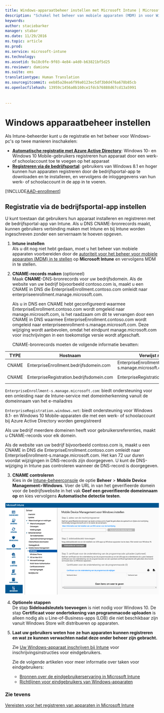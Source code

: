 ```yaml
---
title: Windows-apparaatbeheer instellen met Microsoft Intune | Microsoft Intune
description: "Schakel het beheer van mobiele apparaten (MDM) in voor Windows-pc’s, waaronder Windows 10-apparaten met Microsoft Intune."
keywords: 
author: staciebarker
manager: stabar
ms.date: 11/29/2016
ms.topic: article
ms.prod: 
ms.service: microsoft-intune
ms.technology: 
ms.assetid: 9a18c0fe-9f03-4e84-a4d0-b63821bf5d25
ms.reviewer: damionw
ms.suite: ems
translationtype: Human Translation
ms.sourcegitcommit: eeb85a28ea6f99a0123ec5df3b0d476a678b85cb
ms.openlocfilehash: 13959c1456a0b160ce1fdcb76888d67cd13a5991


---
```


# <a name="set-up-windows-device-management"></a>Windows apparaatbeheer instellen

Als Intune-beheerder kunt u de registratie en het beheer voor Windows-pc's op twee manieren inschakelen:

- **[Automatische registratie met Azure Active Directory](#azure-active-directory-enrollment)**: Windows 10- en Windows 10 Mobile-gebruikers registreren hun apparaat door een werk- of schoolaccount toe te voegen op het apparaat
- **[Registreren via de bedrijfsportal](#company-portal-app-enrollment)**: gebruikers van Windows 8.1 en hoger kunnen hun apparaten registreren door de bedrijfsportal-app te downloaden en te installeren, en vervolgens de inloggegevens van hun werk- of schoolaccount in de app in te voeren.

[!INCLUDE[AAD-enrollment](../includes/win10-automatic-enrollment-aad.md)]

## <a name="set-up-company-portal-app-enrollment"></a>Registratie via de bedrijfsportal-app instellen
U kunt toestaan dat gebruikers hun apparaat installeren en registreren met de bedrijfsportal-app van Intune. Als u DNS CNAME-bronrecords maakt, kunnen gebruikers verbinding maken met Intune en bij Intune worden ingeschreven zonder een servernaam te hoeven opgeven.

1. **Intune instellen**<br>
Als u dit nog niet hebt gedaan, moet u het beheer van mobiele apparaten voorbereiden door de [autoriteit voor het beheer voor mobiele apparaten (MDM) in te stellen](prerequisites-for-enrollment.md#set-mobile-device-management-authority) op **Microsoft Intune** en vervolgens MDM in te stellen.

2. **CNAME-records maken** (optioneel)<br>Maak **CNAME**-DNS-bronrecords voor uw bedrijfsdomein. Als de website van uw bedrijf bijvoorbeeld contoso.com is, maakt u een CNAME in DNS die EnterpriseEnrollment.contoso.com omleidt naar enterpriseenrollment.manage.microsoft.com.

    Als u in DNS een CNAME hebt geconfigureerd waarmee EnterpriseEnrollment.contoso.com wordt omgeleid naar manage.microsoft.com, is het raadzaam om dit te vervangen door een CNAME in DNS waarmee EnterpriseEnrollment.contoso.com wordt omgeleid naar enterpriseenrollment-s.manage.microsoft.com. Deze wijziging wordt aanbevolen, omdat het eindpunt manage.microsoft.com voor inschrijvingen in een toekomstige versie wordt afgeschaft.

    CNAME-bronrecords moeten de volgende informatie bevatten:

  |TYPE|Hostnaam|Verwijst naar|TTL|
  |--------|-------------|-------------|-------|
  |CNAME|EnterpriseEnrollment.bedrijfsdomein.com|EnterpriseEnrollment-s.manage.microsoft.com |1 uur|
  |CNAME|EnterpriseRegistration.bedrijfsdomein.com|EnterpriseRegistration.windows.net|1 uur|

  `EnterpriseEnrollment-s.manage.microsoft.com`: biedt ondersteuning voor een omleiding naar de Intune-service met domeinherkenning vanuit de domeinnaam van het e-mailadres

  `EnterpriseRegistration.windows.net`: biedt ondersteuning voor Windows 8.1- en Windows 10 Mobile-apparaten die met een werk- of schoolaccount bij Azure Active Directory worden geregistreerd

  Als uw bedrijf meerdere domeinen heeft voor gebruikersreferenties, maakt u CNAME-records voor elk domein.

  Als de website van uw bedrijf bijvoorbeeld contoso.com is, maakt u een CNAME in DNS die EnterpriseEnrollment.contoso.com omleidt naar EnterpriseEnrollment-s.manage.microsoft.com. Het kan 72 uur duren voordat wijzigingen in DNS-records zijn doorgegeven. U kunt de DNS-wijziging in Intune pas controleren wanneer de DNS-record is doorgegeven.

3.  **CNAME controleren**<br>Kies in de [Intune-beheerconsole](http://manage.microsoft.com) de optie **Beheer** &gt; **Mobile Device Management**&gt;**Windows**. Voer de URL in van het geverifieerde domein voor de bedrijfswebsite in het vak **Geef een geverifieerde domeinnaam op** en kies vervolgens **Automatische detectie testen**.

  ![Het dialoogvenster Windows-apparaatbeheer](../media/enroll-intune-winenr.png)

4.  **Optionele stappen**<br>De stap **Sideloadsleutels toevoegen** is niet nodig voor Windows 10. De stap **Certificaat voor ondertekening van programmacode uploaden** is alleen nodig als u Line-of-Business-apps (LOB) die niet beschikbaar zijn vanuit Windows Store wilt distribueren op apparaten.

6.  **Laat uw gebruikers weten hoe ze hun apparaten kunnen registreren en wat ze kunnen verwachten nadat deze onder beheer zijn gebracht.**

    Zie [Uw Windows-apparaat inschrijven bij Intune](../enduser/enroll-your-device-in-intune-windows.md) voor inschrijvingsinstructies voor eindgebruikers.

    Zie de volgende artikelen voor meer informatie over taken voor eindgebruikers:
      - [Bronnen over de eindgebruikerservaring in Microsoft Intune](what-to-tell-your-end-users-about-using-microsoft-intune.md)
      - [Richtlijnen voor eindgebruikers van Windows-apparaten](../enduser/using-your-windows-device-with-intune.md)

### <a name="see-also"></a>Zie tevens
[Vereisten voor het registreren van apparaten in Microsoft Intune](prerequisites-for-enrollment.md)



<!--HONumber=Nov16_HO5-->


